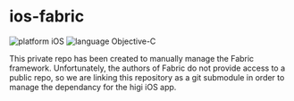 # ios-fabric

![platform iOS](https://img.shields.io/badge/platform-iOS-lightgray.svg)
![language Objective-C](https://img.shields.io/badge/language-Objective--C-blue.svg)

This private repo has been created to manually manage the Fabric framework. Unfortunately, the authors of Fabric do not provide access to a public repo, so we are linking this repository as a git submodule in order to manage the dependancy for the higi iOS app.
